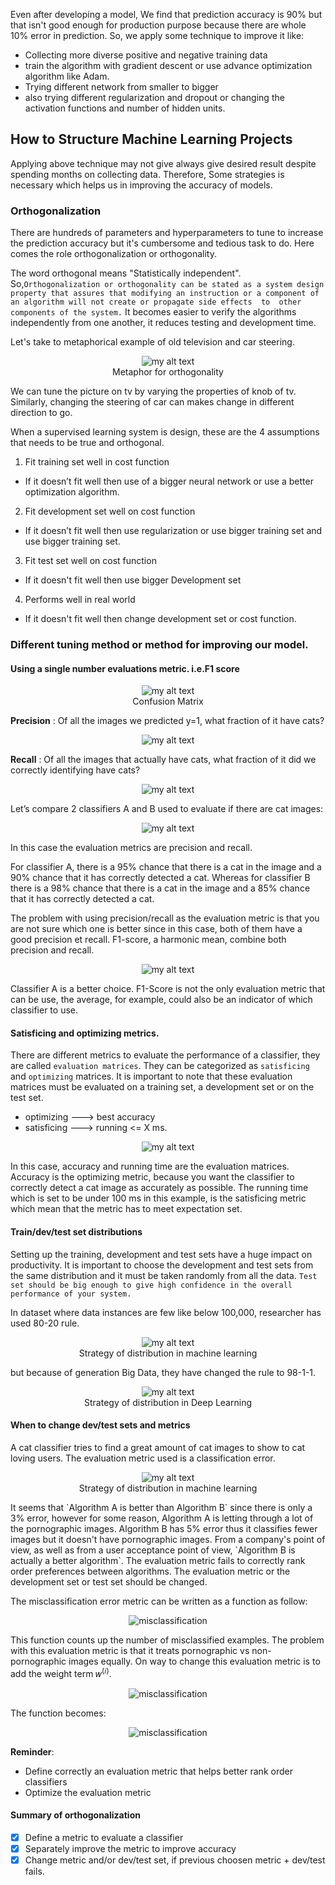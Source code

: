 Even after developing a model, We find that prediction accuracy is 90% but that isn't good enough for production purpose because there are whole 10% error in prediction. So, we apply some technique to improve it like:
  - Collecting more diverse positive and negative training data
  - train the algorithm with gradient descent or use advance optimization algorithm like Adam.
  - Trying different network from smaller to bigger
  - also trying different regularization and dropout or changing the activation functions and number of hidden units.

## How to Structure Machine Learning Projects
Applying above technique may not give always give desired result despite spending months on collecting data. Therefore, Some strategies is necessary which helps us in improving the accuracy of models.

### Orthogonalization
There are hundreds of parameters and hyperparameters to tune to increase the prediction accuracy but it's cumbersome and tedious task to do. Here comes the role orthogonalization or orthogonality.

The word orthogonal means "Statistically independent". So,`Orthogonalization or orthogonality can be stated as a system design property that assures that modifying an instruction or a component of an algorithm will not create or propagate side effects  to  other components of the system.` It becomes easier to verify the algorithms independently from one another, it reduces testing and development time.

Let's take to metaphorical example of old television and car steering.

<figure>
  <div style="text-align:center">
    <img src="/img/ml-strategies/tv-car.jpg" alt="my alt text"/>
    <figcaption> Metaphor for orthogonality </figcaption>
  </div>
</figure>


We can tune the picture on tv by varying the properties of knob of tv. Similarly, changing the steering of car can makes change in different direction to go.

When a supervised learning system is design, these are the 4 assumptions that needs to be true and orthogonal.
1. Fit training set well in cost function
  - If it doesn’t fit well then use of a bigger neural network or use a better optimization algorithm.
2. Fit development set well on cost function
  - If it doesn’t fit well then use regularization or use bigger training set and use bigger training set.
3. Fit test set well on cost function
  - If it doesn't fit well then use bigger Development set  
4. Performs well in real world
  - If it doesn't fit well then change development set  or cost function.

### Different tuning method or method for improving our model.
#### Using a single number evaluations metric. i.e.F1 score

<figure>
  <div style="text-align:center">
    <img src="/img/ml-strategies/decision.png" alt="my alt text"/>
    <figcaption> Confusion Matrix </figcaption>
  </div>
</figure>

 **Precision** : Of all the images we predicted y=1, what fraction of it have cats?
 <figure>
   <div style="text-align:center">
     <img src="/img/ml-strategies/precision.png" alt="my alt text"/>
   </div>
 </figure>

 **Recall** : Of all the images that actually have cats, what fraction of it did we correctly identifying have cats?
 <figure>
   <div style="text-align:center">
     <img src="/img/ml-strategies/recall.png" alt="my alt text"/>
   </div>
 </figure>

Let’s compare 2 classifiers A and B used to evaluate if there are cat images:
<figure>
  <div style="text-align:center">
    <img src="/img/ml-strategies/evaluation-matrix.png" alt="my alt text"/>
  </div>
</figure>

In this case the evaluation metrics are precision and recall.

For classifier A, there is a 95% chance that there is a cat in the image and a 90% chance that it has correctly detected a cat. Whereas for classifier B there is a 98% chance that there is a cat in the image and a 85% chance that it has correctly detected a cat.

The problem with using precision/recall as the evaluation metric is that you are not sure which one is better since in this case, both of them have a good precision et recall. F1-score, a harmonic mean, combine both precision and recall.
<figure>
  <div style="text-align:center">
    <img src="/img/ml-strategies/F1-score.png" alt="my alt text"/>
  </div>
</figure>

Classifier A is a better choice. F1-Score is not the only evaluation metric that can be use, the average, for
example, could also be an indicator of which classifier to use.

#### Satisficing and optimizing metrics.
There are different metrics to evaluate the performance of a classifier, they are called `evaluation matrices`.
They can be categorized as `satisficing` and `optimizing` matrices. It is important to note that these evaluation matrices must be evaluated on a training set, a development set or on the test set.

>   
   - optimizing ---> best accuracy
   - satisficing ---> running <= X ms.


<figure>
  <div style="text-align:center">
    <img src="/img/ml-strategies/3table.png" alt="my alt text"/>
  </div>
</figure>

In this case, accuracy and running time are the evaluation matrices. Accuracy is the optimizing metric,
because you want the classifier to correctly detect a cat image as accurately as possible. The running time
which is set to be under 100 ms in this example, is the satisficing metric which mean that the metric has
to meet expectation set.

#### Train/dev/test set distributions
Setting up the training, development and test sets have a huge impact on productivity. It is important to
choose the development and test sets from the same distribution and it must be taken randomly from all
the data. `Test set should be big enough to give high confidence in the overall performance of your system.`

In dataset where data instances are few like below 100,000, researcher has used 80-20 rule.
<figure>
  <div style="text-align:center">
    <img src="/img/ml-strategies/old-dist.png" alt="my alt text"/>
    <figcaption> Strategy of distribution in machine learning </figcaption>
  </div>
</figure>
but because of generation Big Data, they have changed the rule to 98-1-1.
<figure>
  <div style="text-align:center">
    <img src="/img/ml-strategies/new-dist.png" alt="my alt text"/>
    <figcaption> Strategy of distribution in Deep Learning </figcaption>
  </div>
</figure>

#### When to change dev/test sets and metrics
A cat classifier tries to find a great amount of cat images to show to cat loving users. The evaluation metric used is a classification error.

<figure>
  <div style="text-align:center">
    <img src="/img/ml-strategies/error.png" alt="my alt text"/>
    <figcaption> Strategy of distribution in machine learning </figcaption>
  </div>
</figure>
It seems that `Algorithm A is better than Algorithm B` since there is only a 3% error, however for some reason, Algorithm A is letting through a lot of the pornographic images. Algorithm B has 5% error thus it classifies fewer images but it doesn't have pornographic images. From a company's point of view, as well as from a user acceptance point of view, `Algorithm B is actually a better
algorithm`. The evaluation metric fails to correctly rank order preferences between algorithms. The evaluation metric or the development set or test set should be changed.

The misclassification error metric can be written as a function as follow:
<figure>
  <div style="text-align:center">
    <img src="/img/ml-strategies/misclass.png" alt="misclassification"/>
  </div>
</figure>

This function counts up the number of misclassified examples.
The problem with this evaluation metric is that it treats pornographic vs non-pornographic images equally. On way to change this evaluation metric is to add the weight term 𝑤<sup>(𝑖)</sup>.
<figure>
  <div style="text-align:center">
    <img src="/img/ml-strategies/more-weight.png" alt="misclassification"/>
  </div>
</figure>
The function becomes:
<figure>
  <div style="text-align:center">
    <img src="/img/ml-strategies/changed-equation.png" alt="misclassification"/>
  </div>
</figure>

**Reminder**:

- Define correctly an evaluation metric that helps better rank order classifiers
- Optimize the evaluation metric

#### Summary of orthogonalization
- [x] Define a metric to evaluate a classifier
- [x] Separately improve the metric to improve accuracy
- [x] Change metric and/or dev/test set, if previous choosen  metric + dev/test fails.
